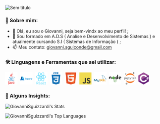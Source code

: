 ![Sem título](https://github.com/user-attachments/assets/0d2c4575-abbc-4262-af20-88bae490b5f1)


### 🤗 Sobre mim:

- 👋 Olá, eu sou o Giovanni, seja bem-vindx ao meu perfil! ;
- 📘 Sou formado em A.D.S ( Analíse e Desenvolvimento de Sistemas ) e atualmente cursando S.I ( Sistemas de Informação ) ;
- 📫 Meu contato: giovanni.sguiconde@gmail.com


### :hammer_and_wrench: Linguagens e Ferramentas que sei utilizar:

<div>
  <img src="https://github.com/devicons/devicon/blob/master/icons/java/java-original-wordmark.svg" title="Java" alt="Java" width="40" height="40"/>&nbsp;
  <img src="https://github.com/devicons/devicon/blob/master/icons/azure/azure-original-wordmark.svg" title="Azure" alt="Azure" width="40" height="40"/>&nbsp;
  <img src="https://github.com/devicons/devicon/blob/master/icons/react/react-original-wordmark.svg" title="React" alt="React" width="40" height="40"/>&nbsp;
  <img src="https://github.com/devicons/devicon/blob/master/icons/css3/css3-plain-wordmark.svg"  title="CSS3" alt="CSS" width="40" height="40"/>&nbsp;
  <img src="https://github.com/devicons/devicon/blob/master/icons/html5/html5-original.svg" title="HTML5" alt="HTML" width="40" height="40"/>&nbsp;
  <img src="https://github.com/devicons/devicon/blob/master/icons/javascript/javascript-original.svg" title="JavaScript" alt="JavaScript" width="40" height="40"/>&nbsp;
  <img src="https://github.com/devicons/devicon/blob/master/icons/mysql/mysql-original-wordmark.svg" title="MySQL"  alt="MySQL" width="40" height="40"/>&nbsp;
  <img src="https://github.com/devicons/devicon/blob/master/icons/nodejs/nodejs-original-wordmark.svg" title="NodeJS" alt="NodeJS" width="40" height="40"/>&nbsp;
  <img src="https://github.com/devicons/devicon/blob/master/icons/jupyter/jupyter-original-wordmark.svg" title="Jupyter" **alt="Jupyter" width="40" height="40"/>
  <img src="https://github.com/devicons/devicon/blob/master/icons/csharp/csharp-original.svg" title="C#" **alt="C#" width="40" height="40"/>
</div>

### 👀 Alguns Insights:
![GiovanniSguizzardi's Stats](https://github-readme-stats.vercel.app/api?username=GiovanniSguizzardi&theme=dark&show_icons=true&hide_border=true&count_private=true)

![GiovanniSguizzardi's Top Languages](https://github-readme-stats.vercel.app/api/top-langs/?username=GiovanniSguizzardi&theme=dark&show_icons=true&hide_border=true&layout=compact)
